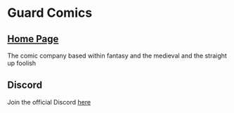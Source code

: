 # Guard Comics
## [Home Page](https://clackclock.github.io/GuardComicsSite/)

The comic company based within fantasy and the medieval and the straight up foolish

## Discord

Join the official Discord [here](https://discord.gg/C94jHwXrh2)
